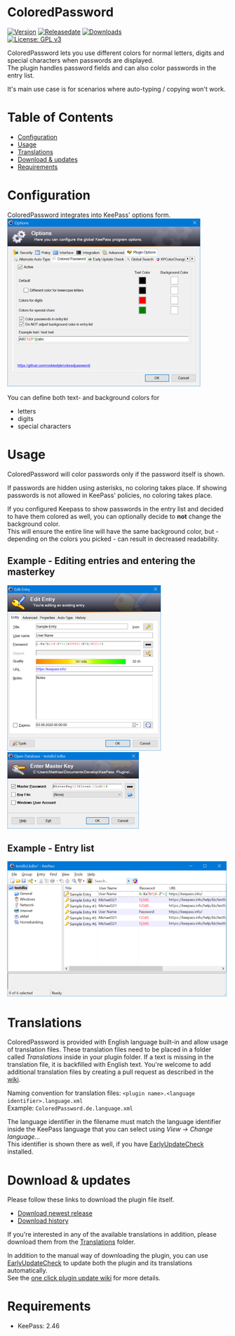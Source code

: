 # ColoredPassword
[![Version](https://img.shields.io/github/release/rookiestyle/coloredpassword)](https://github.com/rookiestyle/coloredpassword/releases/latest)
[![Releasedate](https://img.shields.io/github/release-date/rookiestyle/coloredpassword)](https://github.com/rookiestyle/coloredpassword/releases/latest)
[![Downloads](https://img.shields.io/github/downloads/rookiestyle/coloredpassword/total?color=%2300cc00)](https://github.com/rookiestyle/coloredpassword/releases/latest/download/ColoredPassword.plgx)\
[![License: GPL v3](https://img.shields.io/github/license/rookiestyle/coloredpassword)](https://www.gnu.org/licenses/gpl-3.0)

ColoredPassword lets you use different colors for normal letters, digits and special characters when passwords are displayed.  
The plugin handles password fields and can also color passwords in the entry list.

It's main use case is for scenarios where auto-typing / copying won't work.

# Table of Contents
- [Configuration](#configuration)
- [Usage](#usage)
- [Translations](#translations)
- [Download & updates](#download--updates)
- [Requirements](#requirements)

# Configuration
ColoredPassword integrates into KeePass' options form.  
![Options](images/ColoredPassword%20-%20Options.png)

You can define both text- and background colors for
- letters
- digits
- special characters

# Usage
ColoredPassword will color passwords only if the password itself is shown.  

If passwords are hidden using asterisks, no coloring takes place.
If showing passwords is not allowed in KeePass' policies, no coloring takes place.

If you configured Keepass to show passwords in the entry list and decided to have them colored as well, you can optionally decide to **not** change the background color.  
This will ensure the entire line will have the same background color, but - depending on the colors you picked - can result in decreased readability.

## Example - Editing entries and entering the masterkey
![Options](images/ColoredPassword%20-%20Entry.png)  
![Options](images/ColoredPassword%20-%20Masterkey.png)

## Example - Entry list
![Options](images/ColoredPassword%20-%20Entry%20List.png)

# Translations
ColoredPassword is provided with English language built-in and allow usage of translation files.
These translation files need to be placed in a folder called *Translations* inside in your plugin folder.
If a text is missing in the translation file, it is backfilled with English text.
You're welcome to add additional translation files by creating a pull request as described in the [wiki](https://github.com/Rookiestyle/ColoredPassword/wiki/Create-or-update-translations).

Naming convention for translation files: `<plugin name>.<language identifier>.language.xml`\
Example: `ColoredPassword.de.language.xml`
  
The language identifier in the filename must match the language identifier inside the KeePass language that you can select using *View -> Change language...*\
This identifier is shown there as well, if you have [EarlyUpdateCheck](https://github.com/rookiestyle/earlyupdatecheck) installed.

# Download & updates
Please follow these links to download the plugin file itself.
- [Download newest release](https://github.com/rookiestyle/coloredpassword/releases/latest/download/ColoredPassword.plgx)
- [Download history](https://github.com/rookiestyle/coloredpassword/releases)

If you're interested in any of the available translations in addition, please download them from the [Translations](Translations) folder.

In addition to the manual way of downloading the plugin, you can use [EarlyUpdateCheck](https://github.com/rookiestyle/earlyupdatecheck/) to update both the plugin and its translations automatically.  
See the [one click plugin update wiki](https://github.com/Rookiestyle/EarlyUpdateCheck/wiki/One-click-plugin-update) for more details.
# Requirements
* KeePass: 2.46
